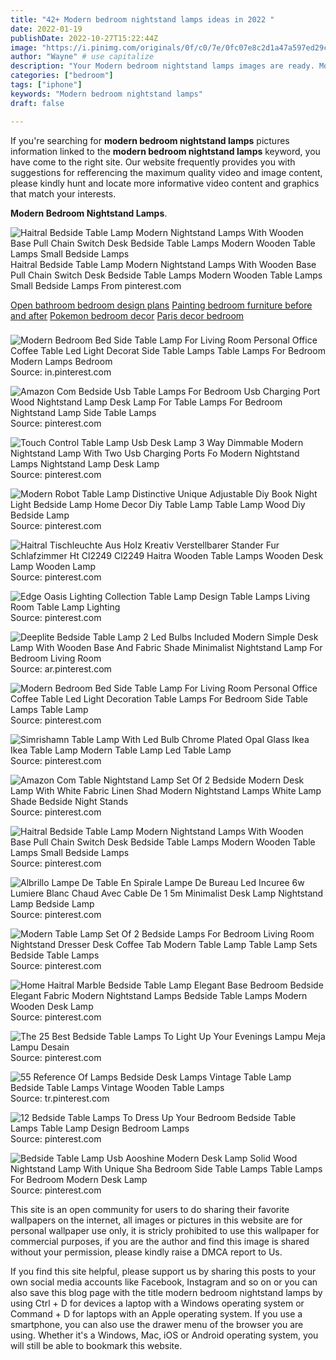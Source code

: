 ```yaml
---
title: "42+ Modern bedroom nightstand lamps ideas in 2022 "
date: 2022-01-19
publishDate: 2022-10-27T15:22:44Z
image: "https://i.pinimg.com/originals/0f/c0/7e/0fc07e8c2d1a47a597ed29c8696d824e.jpg"
author: "Wayne" # use capitalize
description: "Your Modern bedroom nightstand lamps images are ready. Modern bedroom nightstand lamps are a topic that is being searched for and liked by netizens now. You can Find and Download the Modern bedroom nightstand lamps files here. Get all free vectors."
categories: ["bedroom"]
tags: ["iphone"]
keywords: "Modern bedroom nightstand lamps"
draft: false

---
```


If you're searching for **modern bedroom nightstand lamps** pictures information linked to the **modern bedroom nightstand lamps** keyword, you have come to the right  site.  Our website frequently  provides you with  suggestions  for refferencing  the maximum  quality video and image  content, please kindly hunt and locate more informative video content and graphics  that match your interests.

**Modern Bedroom Nightstand Lamps**. 

![Haitral Bedside Table Lamp Modern Nightstand Lamps With Wooden Base Pull Chain Switch Desk Bedside Table Lamps Modern Wooden Table Lamps Small Bedside Lamps](https://i.pinimg.com/474x/15/0c/84/150c841fd7d9200efd7aa7be0d011d46.jpg "Haitral Bedside Table Lamp Modern Nightstand Lamps With Wooden Base Pull Chain Switch Desk Bedside Table Lamps Modern Wooden Table Lamps Small Bedside Lamps")
Haitral Bedside Table Lamp Modern Nightstand Lamps With Wooden Base Pull Chain Switch Desk Bedside Table Lamps Modern Wooden Table Lamps Small Bedside Lamps From pinterest.com

[Open bathroom bedroom design plans](/open-bathroom-bedroom-design-plans/)
[Painting bedroom furniture before and after](/painting-bedroom-furniture-before-and-after/)
[Pokemon bedroom decor](/pokemon-bedroom-decor/)
[Paris decor bedroom](/paris-decor-bedroom/)



### 

 


![Modern Bedroom Bed Side Table Lamp For Living Room Personal Office Coffee Table Led Light Decorat Side Table Lamps Table Lamps For Bedroom Modern Lamps Bedroom](https://i.pinimg.com/originals/ca/4e/9d/ca4e9d5d28dee012f3b5fdb8c5d69020.jpg "Modern Bedroom Bed Side Table Lamp For Living Room Personal Office Coffee Table Led Light Decorat Side Table Lamps Table Lamps For Bedroom Modern Lamps Bedroom")
Source: in.pinterest.com

 

![Amazon Com Bedside Usb Table Lamps For Bedroom Usb Charging Port Wood Nightstand Lamp Desk Lamp For Table Lamps For Bedroom Nightstand Lamp Side Table Lamps](https://i.pinimg.com/474x/c2/b1/8b/c2b18b71ee5c7a3ddff72f784dc6fd71.jpg "Amazon Com Bedside Usb Table Lamps For Bedroom Usb Charging Port Wood Nightstand Lamp Desk Lamp For Table Lamps For Bedroom Nightstand Lamp Side Table Lamps")
Source: pinterest.com

 

![Touch Control Table Lamp Usb Desk Lamp 3 Way Dimmable Modern Nightstand Lamp With Two Usb Charging Ports Fo Modern Nightstand Lamps Nightstand Lamp Desk Lamp](https://i.pinimg.com/564x/09/97/c8/0997c897f186904120ae6831fba2f21b.jpg "Touch Control Table Lamp Usb Desk Lamp 3 Way Dimmable Modern Nightstand Lamp With Two Usb Charging Ports Fo Modern Nightstand Lamps Nightstand Lamp Desk Lamp")
Source: pinterest.com

 

![Modern Robot Table Lamp Distinctive Unique Adjustable Diy Book Night Light Bedside Lamp Home Decor Diy Table Lamp Table Lamp Wood Diy Bedside Lamp](https://i.pinimg.com/474x/f6/6b/1e/f66b1e4faffae5a59c99e5685d1b7f31.jpg "Modern Robot Table Lamp Distinctive Unique Adjustable Diy Book Night Light Bedside Lamp Home Decor Diy Table Lamp Table Lamp Wood Diy Bedside Lamp")
Source: pinterest.com

 

![Haitral Tischleuchte Aus Holz Kreativ Verstellbarer Stander Fur Schlafzimmer Ht Cl2249 Cl2249 Haitra Wooden Table Lamps Wooden Desk Lamp Wooden Lamp](https://i.pinimg.com/474x/2c/2a/2d/2c2a2ded42156ac7f42eabe5c1f8c2de.jpg "Haitral Tischleuchte Aus Holz Kreativ Verstellbarer Stander Fur Schlafzimmer Ht Cl2249 Cl2249 Haitra Wooden Table Lamps Wooden Desk Lamp Wooden Lamp")
Source: pinterest.com

 

![Edge Oasis Lighting Collection Table Lamp Design Table Lamps Living Room Table Lamp Lighting](https://i.pinimg.com/736x/1d/10/b8/1d10b85f66c719061786ae8c761f2a9d.jpg "Edge Oasis Lighting Collection Table Lamp Design Table Lamps Living Room Table Lamp Lighting")
Source: pinterest.com

 

![Deeplite Bedside Table Lamp 2 Led Bulbs Included Modern Simple Desk Lamp With Wooden Base And Fabric Shade Minimalist Nightstand Lamp For Bedroom Living Room](https://i.pinimg.com/originals/d6/4e/e5/d64ee54367d16acdf61abf5db59686ce.jpg "Deeplite Bedside Table Lamp 2 Led Bulbs Included Modern Simple Desk Lamp With Wooden Base And Fabric Shade Minimalist Nightstand Lamp For Bedroom Living Room")
Source: ar.pinterest.com

 

![Modern Bedroom Bed Side Table Lamp For Living Room Personal Office Coffee Table Led Light Decoration Table Lamps For Bedroom Side Table Lamps Table Lamp](https://i.pinimg.com/originals/aa/61/94/aa61944fdfc1d63b1e0e8c9696d48236.jpg "Modern Bedroom Bed Side Table Lamp For Living Room Personal Office Coffee Table Led Light Decoration Table Lamps For Bedroom Side Table Lamps Table Lamp")
Source: pinterest.com

 

![Simrishamn Table Lamp With Led Bulb Chrome Plated Opal Glass Ikea Ikea Table Lamp Modern Table Lamp Led Table Lamp](https://i.pinimg.com/originals/bf/9b/97/bf9b9708775a9794ff1e3d08e6bd1866.png "Simrishamn Table Lamp With Led Bulb Chrome Plated Opal Glass Ikea Ikea Table Lamp Modern Table Lamp Led Table Lamp")
Source: pinterest.com

 

![Amazon Com Table Nightstand Lamp Set Of 2 Bedside Modern Desk Lamp With White Fabric Linen Shad Modern Nightstand Lamps White Lamp Shade Bedside Night Stands](https://i.pinimg.com/564x/51/f2/51/51f25189ebfa1458d7b9671ea6c9f4d0.jpg "Amazon Com Table Nightstand Lamp Set Of 2 Bedside Modern Desk Lamp With White Fabric Linen Shad Modern Nightstand Lamps White Lamp Shade Bedside Night Stands")
Source: pinterest.com

 

![Haitral Bedside Table Lamp Modern Nightstand Lamps With Wooden Base Pull Chain Switch Desk Bedside Table Lamps Modern Wooden Table Lamps Small Bedside Lamps](https://i.pinimg.com/474x/15/0c/84/150c841fd7d9200efd7aa7be0d011d46.jpg "Haitral Bedside Table Lamp Modern Nightstand Lamps With Wooden Base Pull Chain Switch Desk Bedside Table Lamps Modern Wooden Table Lamps Small Bedside Lamps")
Source: pinterest.com

 

![Albrillo Lampe De Table En Spirale Lampe De Bureau Led Incuree 6w Lumiere Blanc Chaud Avec Cable De 1 5m Minimalist Desk Lamp Nightstand Lamp Bedside Lamp](https://i.pinimg.com/736x/f9/7d/96/f97d9646b79240e1c1879d11b655cb46.jpg "Albrillo Lampe De Table En Spirale Lampe De Bureau Led Incuree 6w Lumiere Blanc Chaud Avec Cable De 1 5m Minimalist Desk Lamp Nightstand Lamp Bedside Lamp")
Source: pinterest.com

 

![Modern Table Lamp Set Of 2 Bedside Lamps For Bedroom Living Room Nightstand Dresser Desk Coffee Tab Modern Table Lamp Table Lamp Sets Bedside Table Lamps](https://i.pinimg.com/originals/a7/fd/97/a7fd97c30160cdc9bd43cc9f9b37fc73.jpg "Modern Table Lamp Set Of 2 Bedside Lamps For Bedroom Living Room Nightstand Dresser Desk Coffee Tab Modern Table Lamp Table Lamp Sets Bedside Table Lamps")
Source: pinterest.com

 

![Home Haitral Marble Bedside Table Lamp Elegant Base Bedroom Bedside Elegant Fabric Modern Nightstand Lamps Bedside Table Lamps Modern Wooden Desk Lamp](https://i.pinimg.com/474x/4c/63/d2/4c63d27377f6d11a07560b13286483ae.jpg "Home Haitral Marble Bedside Table Lamp Elegant Base Bedroom Bedside Elegant Fabric Modern Nightstand Lamps Bedside Table Lamps Modern Wooden Desk Lamp")
Source: pinterest.com

 

![The 25 Best Bedside Table Lamps To Light Up Your Evenings Lampu Meja Lampu Desain](https://i.pinimg.com/originals/5f/35/89/5f3589b97012460dd84086e09290dda8.jpg "The 25 Best Bedside Table Lamps To Light Up Your Evenings Lampu Meja Lampu Desain")
Source: pinterest.com

 

![55 Reference Of Lamps Bedside Desk Lamps Vintage Table Lamp Bedside Table Lamps Vintage Wooden Table Lamps](https://i.pinimg.com/originals/5e/28/b2/5e28b214b808879b2ea08af9d9eb658f.jpg "55 Reference Of Lamps Bedside Desk Lamps Vintage Table Lamp Bedside Table Lamps Vintage Wooden Table Lamps")
Source: tr.pinterest.com

 

![12 Bedside Table Lamps To Dress Up Your Bedroom Bedside Table Lamps Table Lamp Design Bedroom Lamps](https://i.pinimg.com/originals/9f/37/4b/9f374b9a32145f69a4169ebb92df025c.jpg "12 Bedside Table Lamps To Dress Up Your Bedroom Bedside Table Lamps Table Lamp Design Bedroom Lamps")
Source: pinterest.com

 

![Bedside Table Lamp Usb Aooshine Modern Desk Lamp Solid Wood Nightstand Lamp With Unique Sha Bedroom Side Table Lamps Table Lamps For Bedroom Modern Desk Lamp](https://i.pinimg.com/originals/0f/c0/7e/0fc07e8c2d1a47a597ed29c8696d824e.jpg "Bedside Table Lamp Usb Aooshine Modern Desk Lamp Solid Wood Nightstand Lamp With Unique Sha Bedroom Side Table Lamps Table Lamps For Bedroom Modern Desk Lamp")
Source: pinterest.com

 

This site is an open community for users to do sharing their favorite wallpapers on the internet, all images or pictures in this website are for personal wallpaper use only, it is stricly prohibited to use this wallpaper for commercial purposes, if you are the author and find this image is shared without your permission, please kindly raise a DMCA report to Us.

If you find this site helpful, please support us by sharing this posts to your own social media accounts like Facebook, Instagram and so on or you can also save this blog page with the title modern bedroom nightstand lamps by using Ctrl + D for devices a laptop with a Windows operating system or Command + D for laptops with an Apple operating system. If you use a smartphone, you can also use the drawer menu of the browser you are using. Whether it's a Windows, Mac, iOS or Android operating system, you will still be able to bookmark this website.
